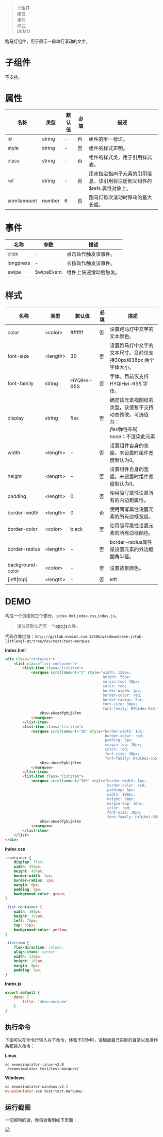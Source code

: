 > 子组件  
> 属性  
> 事件  
> 样式  
> DEMO

跑马灯组件，用于展示一段单行滚动的文字。

# 子组件
不支持。

# 属性
|  名称   | 类型  |  默认值   | 必填  | 描述  |
|  ----  | ----  |  ----  | ----  | ----  |
| id  | string | -  | 否 | 组件的唯一标识。 |
| style  | string | -  | 否 | 组件的样式声明。 |
| class  | string | -  | 否 | 组件的样式类，用于引用样式表。 |
| ref  | string | -  | 否 | 用来指定指向子元素的引用信息，该引用将注册到父组件的$refs 属性对象上。 |
| scrollamount  | number | 6  | 否 | 跑马灯每次滚动时移动的最大长度。 |

# 事件
|  名称   | 参数  | 描述  |
|  ----  | ----  | ----  |
| click  | - | 点击动作触发该事件。 |
| longpress  | - | 长按动作触发该事件。 |
| swipe  | SwipeEvent | 组件上快速滑动后触发。 |

# 样式
|  名称   | 类型  |  默认值   | 必填  | 描述  |
|  ----  | ----  |  ----  | ----  | ----  |
| color | \<color\> | #ffffff | 否 | 设置跑马灯中文字的文本颜色。 |
| font-size | \<length\> | 30          | 否 | 设置跑马灯中文字的文本尺寸。目前仅支持30px和38px 两个字体大小。 |
| font-family | string | HYQiHei-65S | 否 | 字体。目前仅支持HYQiHei-65S 字体。 |
| display | string | flex  | 否 | 确定该元素视图框的类型，该值暂不支持动态修改。可选值为：<br/>*flex*弹性布局<br/>*none*：不渲染此元素 |
| width | \<length\> | - | 否 | 设置组件自身的宽度。未设置时组件宽度默认为0。 |
| height | \<length\> | - | 否 | 设置组件自身的宽度。未设置时组件宽度默认为0。 |
| padding | \<length\> | 0 | 否 | 使用简写属性设置所有的内边距属性。 |
| border-width | \<length\> | 0 | 否 | 使用简写属性设置元素的所有边框宽度。 |
| border-color | \<color\> | black | 否 | 使用简写属性设置元素的所有边框颜色。 |
| border-radius | \<length\> | - | 否 | border-radius属性是设置元素的外边框圆角半径。 |
| background-color | \<color\> | - | 否 | 设置背景颜色。 |
| [left\|top] | \<length\> | - | 否 | left|

# DEMO

构成一个页面的三个部分，`index.hml`,`index.css`,`index.js`。

>  请注意默认还有一个[app.js](/zh-cn/js-file "app.js")文件。

代码仓库地址：`http://gitlab.evmiot.com:12306/wzedmund/evm-jsfwk-littlevgl-qt/tree/dev/test/test-marquee`

**index.hml**

```html
<div class="container">
    <list class="list-container">
        <list-item class="listitem">
            <marquee scrollamount="3" style="width: 120px;
                                             height: 50px;
                                             margin-top: 10px;
                                             color: red;
                                             border-width: 1px;
                                             border-color: red;
                                             border-radius: 5px;
                                             font-size: 38px;
                                             font-family: HYQiHei-65S;">
                show-abcedfghijklmn
            </marquee>
        </list-item>
        <list-item class="listitem">
            <marquee scrollamount="30" style="border-width: 1px;
                                              border-color: red;
                                              padding: 5px;
                                              margin-top: 10px;
                                              color: red;
                                              font-size: 38px;
                                              font-family: HYQiHei-65S;">
                show-abcedfghijklmn
            </marquee>
        </list-item>
        <list-item class="listitem">
            <marquee scrollamount="300" style="border-width: 1px;
                                               border-color: red;
                                               padding: 5px;
                                               width: 100px;
                                               height: 50px;
                                               margin-top: 10px;
                                               color: red;
                                               font-size: 38px;
                                               font-family: HYQiHei-65S;">
                show-abcedfghijklmn
            </marquee>
        </list-item>
    </list>
</div>
```

**index.css**

```css
.container {
    display: flex;
    width: 454px;
    height: 454px;
    border-width: 2px;
    border-radius: 2px;
    margin: 0px;
    padding: 0px;
    background-color: green;
}

.list-container {
    width: 300px;
    height: 350px;
    left: 75px;
    top: 55px;
    background-color: yellow;
}

.listitem {
    flex-direction: column;
    align-items: center;
    width: 330px;
    height: 100px;
    margin: 0px;
    padding: 5px;
}
```

**index.js**

```javascript
export default {
    data: {
        title: 'show-marquee'
    }
}
```

## 执行命令

下面可以在命令行输入以下命令，体验下DEMO，请根据自己实际的目录以及操作系统输入命令：

**Linux**

```shell
cd evuesimulator-linux-v2.0
./evuesimulator test/test-marquee/
```

**Windows**

```powershell
cd evuesimulator-windows-v2.0
evuesimulator.exe test/test-marquee/
```

## 运行截图

一切顺利的话，你将会看到如下页面：

![](http://statics.evmiot.com/Peek-2020-10-31-22-23.gif)